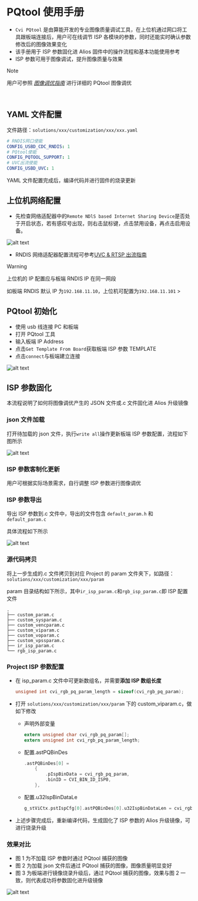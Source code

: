 # PQtool 使用手册

- `Cvi PQtool` 是由算能开发的专业图像质量调试工具，在上位机通过网口将工具跟板端连接后，用户可在线调节 ISP 各模块的参数，同时还能实时确认参数修改后的图像效果变化
- 该手册用于 ISP 参数固化进 Alios 固件中的操作流程和基本功能使用参考
- ISP 参数可用于图像调试，提升图像质量与效果

> [!NOTE]
> 用户可参照 [_图像调优指南_](https://doc.sophgo.com/cvitek-develop-docs/master/docs_latest_release/CV180x_CV181x/zh/01.software/ISP/ISP_Tuning_Guide/build/html/index.html) 进行详细的 PQtool 图像调优

<br>

## YAML 文件配置

文件路径：`solutions/xxx/customization/xxx/xxx.yaml`

```yaml
# RNDIS网口使能
CONFIG_USBD_CDC_RNDIS: 1
# PQtool使能
CONFIG_PQTOOL_SUPPORT: 1
# UVC出流使能
CONFIG_USBD_UVC: 1
```

YAML 文件配置完成后，编译代码并进行固件的烧录更新
<br>

## 上位机网络配置

- 先检查网络适配器中的`Remote NDlS based Internet Sharing Device`是否处于开启状态，若有感叹号出现，则右击鼠标键，点击禁用设备，再点击启用设备。

![alt text](assets/pqtool_manual/pqtool_image7.png)

- RNDIS 网络适配器配置流程可参考[UVC & RTSP 出流指南](docs/uvc_rtsp_streaming_manual.md)

> [!WARNING]
> 上位机的 IP 配置应与板端 RNDIS IP 在同一网段
>
> 如板端 RNDIS 默认 IP 为`192.168.11.10`，上位机可配置为`192.168.11.101` > <br>

## PQtool 初始化

- 使用 usb 线连接 PC 和板端
- 打开 PQtool 工具
- 输入板端 IP Address
- 点击`Get Template From Board`获取板端 ISP 参数 TEMPLATE
- 点击`connect`与板端建立连接

![alt text](assets/pqtool_manual/pqtool_manual_image4.png)
<br>

## ISP 参数固化

本流程说明了如何将图像调优产生的 JSON 文件或.c 文件固化进 Alios 升级镜像

### json 文件加载

打开待加载的 json 文件，执行`write all`操作更新板端 ISP 参数配置，流程如下图所示

![alt text](assets/pqtool_manual/pqtool_manual_image5.png)

### ISP 参数客制化更新

用户可根据实际场景需求，自行调整 ISP 参数进行图像调优

### ISP 参数导出

导出 ISP 参数到.c 文件中，导出的文件包含 `default_param.h` 和 `default_param.c`

具体流程如下所示

![alt text](assets/pqtool_manual/pqtool_manual_image6.png)

### 源代码拷贝

将上一步生成的.c 文件拷贝到对应 Project 的 param 文件夹下，如路径：`solutions/xxx/customization/xxx/param`

param 目录结构如下所示，其中`ir_isp_param.c`和`rgb_isp_param.c`即 ISP 配置文件

```shell
.
├── custom_param.c
├── custom_sysparam.c
├── custom_vencparam.c
├── custom_viparam.c
├── custom_voparam.c
├── custom_vpssparam.c
├── ir_isp_param.c
└── rgb_isp_param.c
```

### Project ISP 参数配置

- 在 isp_param.c 文件中可更新数组名，并需要**添加 ISP 数组长度**
  ```c
  unsigned int cvi_rgb_pq_param_length = sizeof(cvi_rgb_pq_param);
  ```

- 打开 `solutions/xxx/customization/xxx/param` 下的 custom_viparam.c，做如下修改

  - 声明外部变量
    ```C
    extern unsigned char cvi_rgb_pq_param[];
    extern unsigned int cvi_rgb_pq_param_length;
    ```
  - 配置.astPQBinDes
    ```c
    .astPQBinDes[0] =
        {
            .pIspBinData = cvi_rgb_pq_param,
            .binID = CVI_BIN_ID_ISP0,
        },
    ```
  - 配置.u32IspBinDataLe
    ```c
    g_stViCtx.pstIspCfg[0].astPQBinDes[0].u32IspBinDataLen = cvi_rgb_pq_param_length;
    ```

- 上述步骤完成后，重新编译代码，生成固化了 ISP 参数的 Alios 升级镜像，可进行烧录升级

### 效果对比

- 图 1 为不加载 ISP 参数时通过 PQtool 捕获的图像
- 图 2 为加载 json 文件后通过 PQtool 捕获的图像，图像质量明显变好
- 图 3 为板端进行镜像烧录升级后，通过 PQtool 捕获的图像，效果与图 2 一致，则代表成功将参数固化进升级镜像

![alt text](assets/pqtool_manual/pqtool_result.jpg)

<br>
